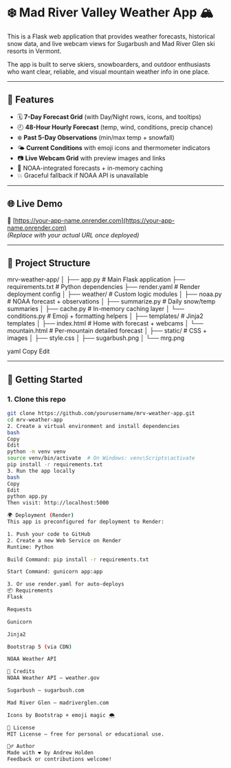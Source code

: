# ❄️ Mad River Valley Weather App 🏔️

This is a Flask web application that provides weather forecasts, historical snow data, and live webcam views for Sugarbush and Mad River Glen ski resorts in Vermont.

The app is built to serve skiers, snowboarders, and outdoor enthusiasts who want clear, reliable, and visual mountain weather info in one place.

---

## 🔧 Features

- 🗓️ **7-Day Forecast Grid** (with Day/Night rows, icons, and tooltips)
- 🕘 **48-Hour Hourly Forecast** (temp, wind, conditions, precip chance)
- ❄️ **Past 5-Day Observations** (min/max temp + snowfall)
- 🌤️ **Current Conditions** with emoji icons and thermometer indicators
- 📷 **Live Webcam Grid** with preview images and links
- 🧠 NOAA-integrated forecasts + in-memory caching
- 💥 Graceful fallback if NOAA API is unavailable

---

## 🌐 Live Demo

📍 [https://your-app-name.onrender.com](https://your-app-name.onrender.com)  
*(Replace with your actual URL once deployed)*

---

## 📁 Project Structure

mrv-weather-app/
│
├── app.py # Main Flask application
├── requirements.txt # Python dependencies
├── render.yaml # Render deployment config
│
├── weather/ # Custom logic modules
│ ├── noaa.py # NOAA forecast + observations
│ ├── summarize.py # Daily snow/temp summaries
│ ├── cache.py # In-memory caching layer
│ └── conditions.py # Emoji + formatting helpers
│
├── templates/ # Jinja2 templates
│ ├── index.html # Home with forecast + webcams
│ └── mountain.html # Per-mountain detailed forecast
│
├── static/ # CSS + images
│ ├── style.css
│ ├── sugarbush.png
│ └── mrg.png

yaml
Copy
Edit

---

## 🚀 Getting Started

### 1. Clone this repo

```bash
git clone https://github.com/yourusername/mrv-weather-app.git
cd mrv-weather-app
2. Create a virtual environment and install dependencies
bash
Copy
Edit
python -m venv venv
source venv/bin/activate  # On Windows: venv\Scripts\activate
pip install -r requirements.txt
3. Run the app locally
bash
Copy
Edit
python app.py
Then visit: http://localhost:5000

🌍 Deployment (Render)
This app is preconfigured for deployment to Render:

1. Push your code to GitHub
2. Create a new Web Service on Render
Runtime: Python

Build Command: pip install -r requirements.txt

Start Command: gunicorn app:app

3. Or use render.yaml for auto-deploys
📦 Requirements
Flask

Requests

Gunicorn

Jinja2

Bootstrap 5 (via CDN)

NOAA Weather API

🧊 Credits
NOAA Weather API – weather.gov

Sugarbush – sugarbush.com

Mad River Glen – madriverglen.com

Icons by Bootstrap + emoji magic 🌨️

🪪 License
MIT License — free for personal or educational use.

🙋‍♂️ Author
Made with ❤️ by Andrew Holden
Feedback or contributions welcome!